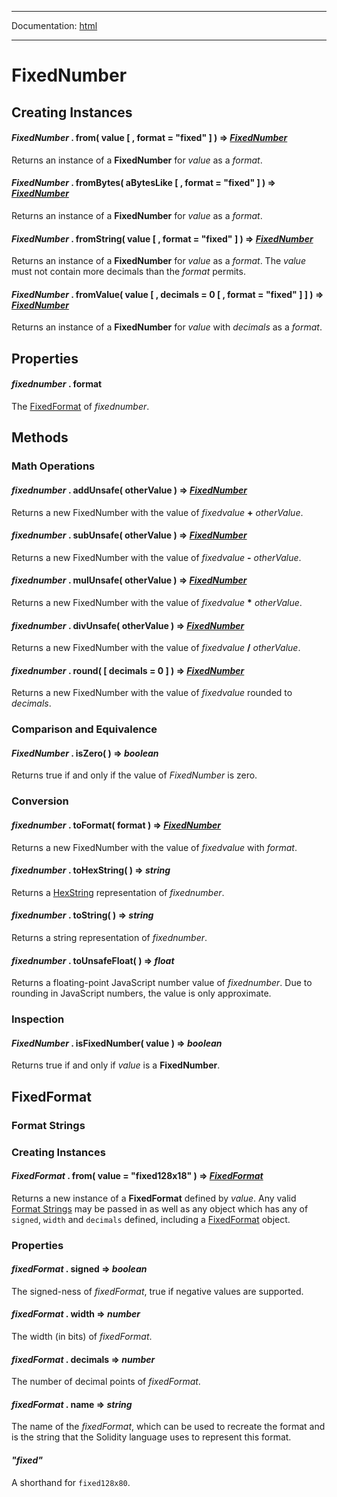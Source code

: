 -----

Documentation: [html](https://docs.ethers.io/)

-----

FixedNumber
===========

Creating Instances
------------------

#### *FixedNumber* . **from**( value [ , format = "fixed" ] ) => *[FixedNumber](/v5/api/utils/fixednumber/)*

Returns an instance of a **FixedNumber** for *value* as a *format*.


#### *FixedNumber* . **fromBytes**( aBytesLike [ , format = "fixed" ] ) => *[FixedNumber](/v5/api/utils/fixednumber/)*

Returns an instance of a **FixedNumber** for *value* as a *format*.


#### *FixedNumber* . **fromString**( value [ , format = "fixed" ] ) => *[FixedNumber](/v5/api/utils/fixednumber/)*

Returns an instance of a **FixedNumber** for *value* as a *format*. The *value* must not contain more decimals than the *format* permits.


#### *FixedNumber* . **fromValue**( value [ , decimals = 0 [ , format = "fixed" ] ] ) => *[FixedNumber](/v5/api/utils/fixednumber/)*

Returns an instance of a **FixedNumber** for *value* with *decimals* as a *format*.


Properties
----------

#### *fixednumber* . **format**

The [FixedFormat](/v5/api/utils/fixednumber/#FixedFormat) of *fixednumber*.


Methods
-------

### Math Operations

#### *fixednumber* . **addUnsafe**( otherValue ) => *[FixedNumber](/v5/api/utils/fixednumber/)*

Returns a new FixedNumber with the value of *fixedvalue* **+** *otherValue*.


#### *fixednumber* . **subUnsafe**( otherValue ) => *[FixedNumber](/v5/api/utils/fixednumber/)*

Returns a new FixedNumber with the value of *fixedvalue* **-** *otherValue*.


#### *fixednumber* . **mulUnsafe**( otherValue ) => *[FixedNumber](/v5/api/utils/fixednumber/)*

Returns a new FixedNumber with the value of *fixedvalue* **\*** *otherValue*.


#### *fixednumber* . **divUnsafe**( otherValue ) => *[FixedNumber](/v5/api/utils/fixednumber/)*

Returns a new FixedNumber with the value of *fixedvalue* **/** *otherValue*.


#### *fixednumber* . **round**( [ decimals = 0 ] ) => *[FixedNumber](/v5/api/utils/fixednumber/)*

Returns a new FixedNumber with the value of *fixedvalue* rounded to *decimals*.


### Comparison and Equivalence

#### *FixedNumber* . **isZero**( ) => *boolean*

Returns true if and only if the value of *FixedNumber* is zero.


### Conversion

#### *fixednumber* . **toFormat**( format ) => *[FixedNumber](/v5/api/utils/fixednumber/)*

Returns a new FixedNumber with the value of *fixedvalue* with *format*.


#### *fixednumber* . **toHexString**( ) => *string*

Returns a [HexString](/v5/api/utils/bytes/#HexString) representation of *fixednumber*.


#### *fixednumber* . **toString**( ) => *string*

Returns a string representation of *fixednumber*.


#### *fixednumber* . **toUnsafeFloat**( ) => *float*

Returns a floating-point JavaScript number value of *fixednumber*. Due to rounding in JavaScript numbers, the value is only approximate.


### Inspection

#### *FixedNumber* . **isFixedNumber**( value ) => *boolean*

Returns true if and only if *value* is a **FixedNumber**.


FixedFormat
-----------

### Format Strings

### Creating Instances

#### *FixedFormat* . **from**( value = "fixed128x18" ) => *[FixedFormat](/v5/api/utils/fixednumber/#FixedFormat)*

Returns a new instance of a **FixedFormat** defined by *value*. Any valid [Format Strings](/v5/api/utils/fixednumber/#FixedFormat--strings) may be passed in as well as any object which has any of `signed`, `width` and `decimals` defined, including a [FixedFormat](/v5/api/utils/fixednumber/#FixedFormat) object.


### Properties

#### *fixedFormat* . **signed** => *boolean*

The signed-ness of *fixedFormat*, true if negative values are supported.


#### *fixedFormat* . **width** => *number*

The width (in bits) of *fixedFormat*.


#### *fixedFormat* . **decimals** => *number*

The number of decimal points of *fixedFormat*.


#### *fixedFormat* . **name** => *string*

The name of the *fixedFormat*, which can be used to recreate the format and is the string that the Solidity language uses to represent this format.


#### ***"fixed"***

A shorthand for `fixed128x80`.


